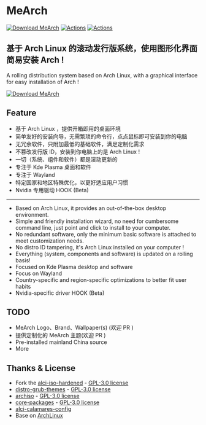 # MeArch

[![Download MeArch](https://img.shields.io/sourceforge/dt/mearch.svg)](https://sourceforge.net/projects/mearch/files/latest/download)  [![Actions](https://github.com/dengsgo/me-arch-os/workflows/BuildISO/badge.svg)](https://github.com/dengsgo/mearch/actions)  [![Actions](https://github.com/dengsgo/me-arch-os/workflows/BuildNvidiaISO/badge.svg)](https://github.com/dengsgo/mearch/actions)

## 基于 Arch Linux 的滚动发行版系统，使用图形化界面简易安装 Arch ! 

A rolling distribution system based on Arch Linux, with a graphical interface for easy installation of Arch !

[![Download MeArch](https://a.fsdn.com/con/app/sf-download-button)](https://sourceforge.net/projects/mearch/files/latest/download)

## Feature

- 基于 Arch Linux ，提供开箱即用的桌面环境  
- 简单友好的安装向导，无需繁琐的命令行，点点鼠标即可安装到你的电脑  
- 无冗余软件，只附加最低的基础软件，满足定制化需求    
- 不篡改发行版 ID，安装到你电脑上的是 Arch Linux !   
- 一切（系统、组件和软件）都是滚动更新的  
- 专注于 Kde Plasma 桌面和软件  
- 专注于 Wayland   
- 特定国家和地区特殊优化，以更好适应用户习惯  
- Nvidia 专用驱动 HOOK (Beta)

--------  
  
- Based on Arch Linux, it provides an out-of-the-box desktop environment.  
- Simple and friendly installation wizard, no need for cumbersome command line, just point and click to install to your computer.  
- No redundant software, only the minimum basic software is attached to meet customization needs.    
- No distro ID tampering, it's Arch Linux installed on your computer !   
- Everything (system, components and software) is updated on a rolling basis!  
- Focused on Kde Plasma desktop and software  
- Focus on Wayland   
- Country-specific and region-specific optimizations to better fit user habits  
- Nvidia-specific driver HOOK (Beta)

## TODO

- MeArch Logo、Brand、Wallpaper(s) (欢迎 PR )  
- 提供定制化的 MeArch 主题(欢迎 PR )  
- Pre-installed mainland China source  
- More


## Thanks & License

- Fork the [alci-iso-hardened](https://github.com/arch-linux-calamares-installer/alci-iso-hardened) - [ GPL-3.0 license](https://github.com/arch-linux-calamares-installer/alci-iso-hardened/blob/main/LICENSE)  
- [distro-grub-themes](https://github.com/AdisonCavani/distro-grub-themes) - [GPL-3.0 license](https://github.com/AdisonCavani/distro-grub-themes/blob/master/LICENSE)  
- [archiso](https://gitlab.archlinux.org/archlinux/archiso) - [GPL-3.0 license](https://gitlab.archlinux.org/archlinux/archiso/-/blob/master/LICENSE?ref_type=heads)  
- [core-packages](https://github.com/archcraft-os/core-packages) - [GPL-3.0 license](https://github.com/archcraft-os/core-packages/blob/main/LICENSE)
- [alci-calamares-config](https://github.com/arch-linux-calamares-installer/alci-calamares-config)  
- Base on [ArchLinux](https://archlinux.org/)  

